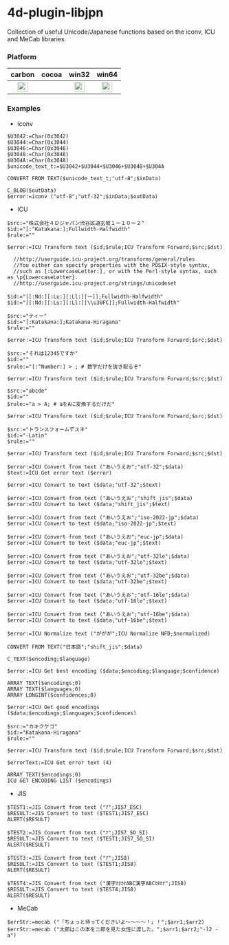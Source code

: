 4d-plugin-libjpn
================

Collection of useful Unicode/Japanese functions based on the iconv, ICU and MeCab libraries.

### Platform

| carbon | cocoa | win32 | win64 |
|:------:|:-----:|:---------:|:---------:|
|<img src="https://cloud.githubusercontent.com/assets/1725068/22371562/1b091f0a-e4db-11e6-8458-8653954a7cce.png" width="24" height="24" />||<img src="https://cloud.githubusercontent.com/assets/1725068/22371562/1b091f0a-e4db-11e6-8458-8653954a7cce.png" width="24" height="24" />|<img src="https://cloud.githubusercontent.com/assets/1725068/22371562/1b091f0a-e4db-11e6-8458-8653954a7cce.png" width="24" height="24" />|

### Examples

* iconv

```
$U3042:=Char(0x3042)
$U3044:=Char(0x3044)
$U3046:=Char(0x3046)
$U3048:=Char(0x3048)
$U304A:=Char(0x304A)
$unicode_text_t:=$U3042+$U3044+$U3046+$U3048+$U304A

CONVERT FROM TEXT($unicode_text_t;"utf-8";$inData)

C_BLOB($outData)
$error:=iconv ("utf-8";"utf-32";$inData;$outData)
```

* ICU

```
$src:="株式会社４Ｄジャパン渋谷区道玄坂１ー１０ー２"
$id:="[:^Katakana:];Fullwidth-Halfwidth"
$rule:=""

$error:=ICU Transform text ($id;$rule;ICU Transform Forward;$src;$dst)

  //http://userguide.icu-project.org/transforms/general/rules
  //You either can specify properties with the POSIX-style syntax, 
  //such as [:LowercaseLetter:], or with the Perl-style syntax, such as \p{LowercaseLetter}.
  //http://userguide.icu-project.org/strings/unicodeset

$id:="[[:Nd:][:Lu:][:Ll:][ー]];Fullwidth-Halfwidth"
$id:="[[:Nd:][:Lu:][:Ll:][\\u30FC]];Fullwidth-Halfwidth"

$src:="ティー"
$id:="[:Katakana:];Katakana-Hiragana"
$rule:=""

$error:=ICU Transform text ($id;$rule;ICU Transform Forward;$src;$dst)

$src:="それは12345ですか"
$id:=""
$rule:="[:^Number:] > ; # 数字だけを抜き取るぞ"

$error:=ICU Transform text ($id;$rule;ICU Transform Forward;$src;$dst)

$src:="abcde"
$id:=""
$rule:="a > A; # aをAに変換するだけだ"

$error:=ICU Transform text ($id;$rule;ICU Transform Forward;$src;$dst)

$src:="トランスフォームデスネ"
$id:="-Latin"
$rule:=""

$error:=ICU Transform text ($id;$rule;ICU Transform Forward;$src;$dst)

$error:=ICU Convert from text ("あいうえお";"utf-32";$data)
$text:=ICU Get error text ($error)

$error:=ICU Convert to text ($data;"utf-32";$text)

$error:=ICU Convert from text ("あいうえお";"shift_jis";$data)
$error:=ICU Convert to text ($data;"shift_jis";$text)

$error:=ICU Convert from text ("あいうえお";"iso-2022-jp";$data)
$error:=ICU Convert to text ($data;"iso-2022-jp";$text)

$error:=ICU Convert from text ("あいうえお";"euc-jp";$data)
$error:=ICU Convert to text ($data;"euc-jp";$text)

$error:=ICU Convert from text ("あいうえお";"utf-32le";$data)
$error:=ICU Convert to text ($data;"utf-32le";$text)

$error:=ICU Convert from text ("あいうえお";"utf-32be";$data)
$error:=ICU Convert to text ($data;"utf-32be";$text)

$error:=ICU Convert from text ("あいうえお";"utf-16le";$data)
$error:=ICU Convert to text ($data;"utf-16le";$text)

$error:=ICU Convert from text ("あいうえお";"utf-16be";$data)
$error:=ICU Convert to text ($data;"utf-16be";$text)

$error:=ICU Normalize text ("ががが";ICU Normalize NFD;$normalized)

CONVERT FROM TEXT("日本語";"shift_jis";$data)

C_TEXT($encoding;$language)

$error:=ICU Get best encoding ($data;$encoding;$language;$confidence)

ARRAY TEXT($encodings;0)
ARRAY TEXT($languages;0)
ARRAY LONGINT($confidences;0)

$error:=ICU Get good encodings ($data;$encodings;$languages;$confidences)

$src:="カキクケコ"
$id:="Katakana-Hiragana"
$rule:=""

$error:=ICU Transform text ($id;$rule;ICU Transform Forward;$src;$dst)

$errorText:=ICU Get error text (4)

ARRAY TEXT($encodings;0)
ICU GET ENCODING LIST ($encodings)
```

* JIS
 
```
$TEST1:=JIS Convert from text ("ｱ";JIS7_ESC)
$RESULT:=JIS Convert to text ($TEST1;JIS7_ESC)
ALERT($RESULT)

$TEST2:=JIS Convert from text ("ｱ";JIS7_SO_SI)
$RESULT:=JIS Convert to text ($TEST1;JIS7_SO_SI)
ALERT($RESULT)

$TEST3:=JIS Convert from text ("ｱ";JIS8)
$RESULT:=JIS Convert to text ($TEST1;JIS8)
ALERT($RESULT)

$TEST4:=JIS Convert from text ("漢字ｶﾀｶﾅABC漢字ABCｶﾀｶﾅ";JIS8)
$RESULT:=JIS Convert to text ($TEST4;JIS8)
ALERT($RESULT)
```

* MeCab
 
```
$errStr:=mecab ("「ちょっと待ってくださいよ～～～～！」！";$arr1;$arr2)
$errStr:=mecab ("太郎はこの本を二郎を見た女性に渡した。";$arr1;$arr2;"-l2 -a")
```
